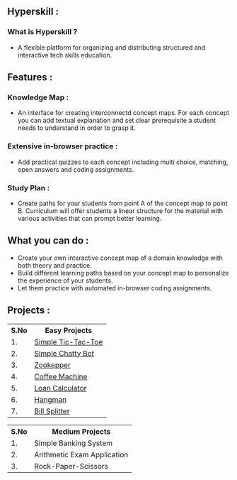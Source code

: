 ## Hyperskill : 
### What is Hyperskill ?
- A flexible platform for organizing and distributing structured and interactive tech skills education.

## Features :
### Knowledge Map : 
- An interface for creating interconnectd concept maps. For each concept you can add textual explanation and set clear prerequisite a student needs to understand in order to grasp it.
### Extensive in-browser practice :
- Add practical quizzes to each concept including multi choice, matching, open answers and coding assignments.
### Study Plan : 
- Create paths for your students from point A of the concept map to point B. Curriculum will offer students a linear structure for the material with various activities that can prompt better learning.

## What you can do : 
- Create your own interactive concept map of a domain knowledge with both theory and practice. 
- Build different learning paths based on your concept map to personalize the experience of your students. 
- Let them practice with automated in-browser coding assignments. 

## Projects :
<table>
  <tr>
    <th>S.No</th>
    <th>Easy Projects</th>
  </tr>
  <tr>
    <td>1.</td>
    <td><a href="https://github.com/Mathesh099/Tic-Tac-Toe.git">Simple Tic-Tac-Toe</a></td>
  </tr>
  <tr>
    <td>2.</td>
    <td><a href="https://github.com/Mathesh099/Simple-Chatty-Bot.git">Simple Chatty Bot</a></td>
  </tr>
  <tr>
    <td>3.</td>
    <td><a href="https://github.com/Mathesh099/Zookeeper.git">Zookepper</a></td>
  </tr>
  <tr>
    <td>4.</td>
    <td><a href="https://github.com/Mathesh099/Coffee-Machine.git">Coffee Machine</a></td>
  </tr>
  <tr>
    <td>5.</td>
    <td><a href="https://github.com/Mathesh099/Loan-Calculator.git">Loan Calculator</a></td>
  </tr>
  <tr>
    <td>6.</td>
    <td><a href="https://github.com/Mathesh099/Hangman.git">Hangman</a></td>
  </tr>
  <tr>
    <td>7.</td>
    <td><a href="https://github.com/Mathesh099/Bill-Splitter.git">Bill Splitter</a></td>
  </tr>
</table>  
<table>
  <tr>
    <th>S.No</th>
    <th>Medium Projects</th>
  </tr>
  <tr>
    <td>1.</td>
    <td>Simple Banking System</td>
  </tr>
  <tr>
    <td>2.</td>
    <td>Arithmetic Exam Application</td>
  </tr>
  <tr>
    <td>3.</td>
    <td>Rock-Paper-Scissors</td>
  </tr>
</table>
